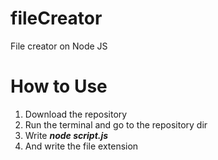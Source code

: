 # fileCreator
File creator on Node JS

# How to Use
1. Download the repository
2. Run the terminal and go to the repository dir
3. Write ***node script.js***
4. And write the file extension
